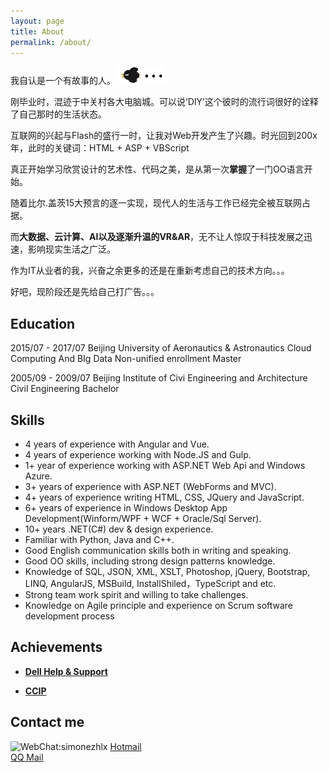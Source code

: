```yaml
---
layout: page
title: About
permalink: /about/
---
```


我自认是一个有故事的人。![avatar](/images/crow.png)   

刚毕业时，混迹于中关村各大电脑城。可以说‘DIY’这个彼时的流行词很好的诠释了自己那时的生活状态。
  
互联网的兴起与Flash的盛行一时，让我对Web开发产生了兴趣。时光回到200x年，此时的关键词：HTML + ASP + VBScript  

真正开始学习欣赏设计的艺术性、代码之美，是从第一次**掌握**了一门OO语言开始。

随着比尔.盖茨15大预言的逐一实现，现代人的生活与工作已经完全被互联网占据。

而**大数据、云计算、AI以及逐渐升温的VR&AR**，无不让人惊叹于科技发展之迅速，影响现实生活之广泛。

作为IT从业者的我，兴奋之余更多的还是在重新考虑自己的技术方向。。。

好吧，现阶段还是先给自己打广告。。。

## Education

2015/07 - 2017/07
Beijing University of Aeronautics & Astronautics Cloud Computing And BIg Data Non-unified enrollment Master

2005/09 - 2009/07
Beijing Institute of Civi Engineering and Architecture Civil Engineering Bachelor


## Skills

* 4 years of experience with Angular and Vue.
* 4 years of experience working with Node.JS and Gulp.
* 1+ year of experience working with ASP.NET Web Api and Windows Azure.
* 3+ years of experience with ASP.NET (WebForms and MVC).
* 4+ years of experience writing HTML, CSS, JQuery and JavaScript.
* 6+ years of experience in Windows Desktop App Development(Winform/WPF + WCF + Oracle/Sql Server).
* 10+ years .NET(C#) dev & design experience.
* Familiar with Python, Java and C++.
* Good English communication skills both in writing and speaking.
* Good OO skills, including strong design patterns knowledge.
* Knowledge of SQL, JSON, XML, XSLT, Photoshop, jQuery, Bootstrap, LINQ, AngularJS, MSBuild, InstallShiled，TypeScript and etc.
* Strong team work spirit and willing to take challenges.
* Knowledge on Agile principle and experience on Scrum software development process
    
## Achievements


* [**Dell Help & Support**](http://www.dell.com/support/contents/en/us/hkbsdt1/article/Product-Support/Self-support-Knowledgebase/software-and-downloads/LearningCenter) 

* [**CCIP**](https://www.varian.com/products/software/information-systems/aria-oncology-information-system)

## Contact me

![WebChat:simonezhlx](../images/QR_Code.jpg)
[Hotmail](mailto:simonzhlx@hotmail.com)  
[QQ Mail](mailto:56887245@qq.com)



